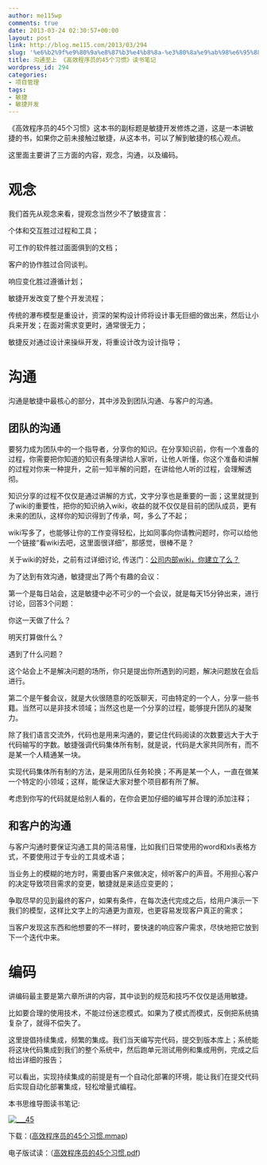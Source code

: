 ```yaml
---
author: me115wp
comments: true
date: 2013-03-24 02:30:57+00:00
layout: post
link: http://blog.me115.com/2013/03/294
slug: '%e6%b2%9f%e9%80%9a%e8%87%b3%e4%b8%8a-%e3%80%8a%e9%ab%98%e6%95%88%e7%a8%8b%e5%ba%8f%e5%91%98%e7%9a%8445%e4%b8%aa%e4%b9%a0%e6%83%af%e3%80%8b%e8%af%bb%e4%b9%a6%e7%ac%94%e8%ae%b0'
title: 沟通至上 《高效程序员的45个习惯》读书笔记
wordpress_id: 294
categories:
- 项目管理
tags:
- 敏捷
- 敏捷开发
---
```


《高效程序员的45个习惯》这本书的副标题是敏捷开发修炼之道，这是一本讲敏捷的书，如果你之前未接触过敏捷，从这本书，可以了解到敏捷的核心观点。

这里面主要讲了三方面的内容，观念，沟通，以及编码。




# 观念


我们首先从观念来看，提观念当然少不了敏捷宣言：

个体和交互胜过过程和工具；

可工作的软件胜过面面俱到的文档；

客户的协作胜过合同谈判。

响应变化胜过遵循计划；



敏捷开发改变了整个开发流程；

传统的瀑布模型是重设计，资深的架构设计师将设计事无巨细的做出来，然后让小兵来开发；在面对需求变更时，通常很无力；

敏捷反对通过设计来操纵开发，将重设计改为设计指导；




# 沟通


沟通是敏捷中最核心的部分，其中涉及到团队沟通、与客户的沟通。


## 团队的沟通


要努力成为团队中的一个指导者，分享你的知识。在分享知识前，你有一个准备的过程，你需要把你知道的知识有条理讲给人家听，让他人听懂，你这个准备和讲解的过程对你来一种提升，之前一知半解的问题，在讲给他人听的过程，会理解透彻。

知识分享的过程不仅仅是通过讲解的方式，文字分享也是重要的一面；这里就提到了wiki的重要性，把你的知识纳入wiki，收益的就不仅仅是目前的团队成员，更有未来的团队，这样你的知识得到了传承，呵，多么了不起；

wiki写多了，也能够让你的工作变得轻松，比如同事向你请教问题时，你可以给他一个链接“看wiki去吧，这里面很详细”，那感觉，很棒不是？

关于wiki的好处，之前有过详细讨论, 传送门：[公司内部wiki，你建立了么？](http://blog.me115.com/2012/08/189)



为了达到有效沟通，敏捷提出了两个有趣的会议：

第一个是每日站会，这是敏捷中必不可少的一个会议，就是每天15分钟出来，进行讨论，回答3个问题：

你这一天做了什么？

明天打算做什么？

遇到了什么问题？

这个站会上不是解决问题的场所，你只是提出你所遇到的问题，解决问题放在会后进行。

第二个是午餐会议，就是大伙很随意的吃饭聊天，可由特定的一个人，分享一些书籍。当然可以是非技术领域；当然这也是一个分享的过程，能够提升团队的凝聚力。



除了我们语言交流外，代码也是用来沟通的，要记住代码阅读的次数要远大于大于代码输写的字数。敏捷强调代码集体所有制，就是说，代码是大家共同所有，而不是某一个人精通某一块。

实现代码集体所有制的方法，是采用团队任务轮换；不再是某一个人，一直在做某一个特定的小领域；这样，能保证大家对整个项目都有所了解。

考虑到你写的代码就是给别人看的，在你会更加仔细的编写并合理的添加注释；




## 和客户的沟通


与客户沟通时要保证沟通工具的简洁易懂，比如我们日常使用的word和xls表格方式，不要使用过于专业的工具或术语；

当业务上的模糊的地方时，需要由客户来做决定，倾听客户的声音。不用担心客户的决定导致项目需求的变更，敏捷就是来适应变更的；

争取尽早的见到最终的客户，如果有条件，在每次迭代完成之后，给用户演示一下我们的模型，这样比文字上的沟通更为直观，也更容易发现客户真正的需求；

当客户发现这东西和他想要的不一样时，要快速的响应客户需求，尽快地把它放到下一个迭代中来。




# 编码 


讲编码最主要是第六章所讲的内容，其中谈到的规范和技巧不仅仅是适用敏捷。

比如要合理的使用技术，不能过份迷恋模式。如果为了模式而模式，反倒把系统搞复杂了，就得不偿失了。

这里提倡持续集成，频繁的集成。我们当天编写完代码，提交到版本库上；系统能将这块代码集成到我们的整个系统中，然后跑单元测试用例和集成用例，完成之后给出详细的报告；

可以看出，实现持续集成的前提是有一个自动化部署的环境，能让我们在提交代码后实现自动化部署集成，轻松增量式编程。

本书思维导图读书笔记:

[![______45___](http://www.me115.com/upload/201303/24Mar2013102305235.png)](http://www.me115.com/upload/201303/24Mar2013102305235.png) 

下载：([高效程序员的45个习惯.mmap](http://vdisk.weibo.com/s/uQOsn))

电子版试读：（[高效程序员的45个习惯.pdf](http://www.me115.com/book/193.html))
